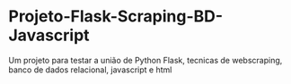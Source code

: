 # Projeto-Flask-Scraping-BD-Javascript
Um projeto para testar a união de Python Flask, tecnicas de webscraping, banco de dados relacional, javascript e html
